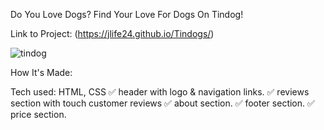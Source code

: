 Do You Love Dogs? Find Your Love For Dogs On Tindog!

Link to Project: (https://jlife24.github.io/Tindogs/)

![tindog](https://user-images.githubusercontent.com/74155678/167758570-b3b18f5c-90fe-4175-8bce-702389dea2cc.png)

How It's Made:

Tech used: HTML, CSS ✅ header with logo & navigation links. ✅ reviews section with touch customer reviews ✅ about section. ✅ footer section. ✅ price section.

